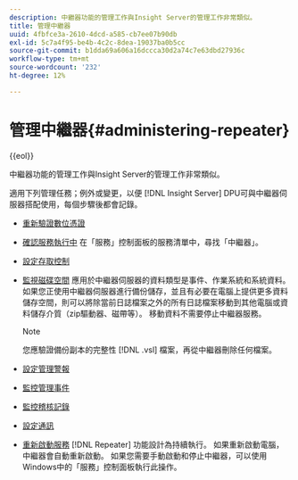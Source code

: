 ```yaml
---
description: 中繼器功能的管理工作與Insight Server的管理工作非常類似。
title: 管理中繼器
uuid: 4fbfce3a-2610-4dcd-a585-cb7ee07b90db
exl-id: 5c7a4f95-be4b-4c2c-8dea-19037ba0b5cc
source-git-commit: b1dda69a606a16dccca30d2a74c7e63dbd27936c
workflow-type: tm+mt
source-wordcount: '232'
ht-degree: 12%

---
```


# 管理中繼器{#administering-repeater}

{{eol}}

中繼器功能的管理工作與Insight Server的管理工作非常類似。

適用下列管理任務；例外或變更，以便 [!DNL Insight Server] DPU可與中繼器伺服器搭配使用，每個步驟後都會記錄。

* [重新驗證數位憑證](../../../home/c-inst-svr/c-admin-inst-svr/c-reval-dgtl-cert.md#concept-f0020a6f0d6f477099b7a8f0b6e2944c)
* [確認服務執行中](../../../home/c-inst-svr/c-admin-inst-svr/c-cfrm-svc-rng.md#concept-15b046e92d254bbd95dec829abc76677) 在「服務」控制面板的服務清單中，尋找「中繼器」。

* [設定存取控制](../../../home/c-inst-svr/c-admin-inst-svr/c-config-acs-ctrl/c-config-acs-ctrl.md#concept-ac385e870dbe4b57a72bf7266b60f93d)
* [監視磁碟空間](../../../home/c-inst-svr/c-admin-inst-svr/c-mntr-disk-spc/c-mntr-disk-spc.md#concept-a83447e44f4e47aba282328be395a0d4) 應用於中繼器伺服器的資料類型是事件、作業系統和系統資料。 如果您正使用中繼器伺服器進行備份儲存，並且有必要在電腦上提供更多資料儲存空間，則可以將除當前日誌檔案之外的所有日誌檔案移動到其他電腦或資料儲存介質（zip驅動器、磁帶等）。 移動資料不需要停止中繼器服務。

   >[!NOTE]
   >
   >您應驗證備份副本的完整性 [!DNL .vsl] 檔案，再從中繼器刪除任何檔案。

* [設定管理警報](../../../home/c-inst-svr/c-admin-inst-svr/t-config-adm-alrts.md#task-0858f588da4941aa9d4952f6592681aa)
* [監控管理事件](../../../home/c-inst-svr/c-admin-inst-svr/t-mntr-adm-evts.md#task-4c78325b3e6e4dde8fa94c1896e19e34)
* [監控稽核記錄](../../../home/c-inst-svr/c-admin-inst-svr/t-mntr-adt-lgs.md#task-5dd9830424fe440ea1369215a1aca231)
* [設定通訊](../../../home/c-inst-svr/c-admin-inst-svr/t-config-com.md#task-471305ecf7a644789a288f93c42514ec)
* [重新啟動服務](../../../home/c-inst-svr/c-admin-inst-svr/t-rest-svc.md#task-97f97f1019bc440080ab2fddfdc04c74)  [!DNL Repeater] 功能設計為持續執行。 如果重新啟動電腦，中繼器會自動重新啟動。 如果您需要手動啟動和停止中繼器，可以使用Windows中的「服務」控制面板執行此操作。
